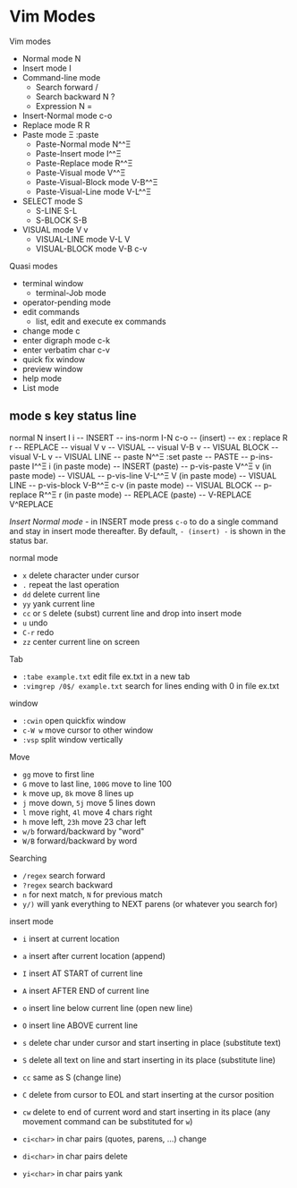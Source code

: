 # Vim Modes

Vim modes
- Normal mode                    N
- Insert mode                    I
- Command-line mode
  - Search forward                        /
  - Search backward              N        ?
  - Expression                   N        =
- Insert-Normal mode                      c-o
- Replace mode                   R        R
- Paste mode                     Ξ        :paste
  - Paste-Normal mode            N^^Ξ
  - Paste-Insert mode            I^^Ξ
  - Paste-Replace mode           R^^Ξ
  - Paste-Visual mode            V^^Ξ
  - Paste-Visual-Block mode      V-B^^Ξ
  - Paste-Visual-Line mode       V-L^^Ξ
- SELECT mode                    S
  - S-LINE                       S-L
  - S-BLOCK                      S-B
- VISUAL mode                    V        v
  - VISUAL-LINE mode             V-L      V
  - VISUAL-BLOCK mode            V-B      c-v

Quasi modes
- terminal window
  - terminal-Job mode
- operator-pending mode
- edit commands
  - list, edit and execute ex commands
- change mode                             c
- enter digraph mode                      c-k
- enter verbatim char                     c-v
- quick fix window
- preview window
- help mode
- List mode


mode      s     key                   status line
--------------------------------------------------------------------------
normal        N
insert        I       i                     -- INSERT --
ins-norm      I-N     c-o                   -- (insert) --
ex                    :
replace       R       r                     -- REPLACE --
visual        V       v                     -- VISUAL --
visual        V-B     v                     -- VISUAL BLOCK --
visual        V-L     v                     -- VISUAL LINE --
paste         N^^Ξ    :set paste            -- PASTE --
p-ins-paste   I^^Ξ    i (in paste mode)     -- INSERT (paste) --
p-vis-paste   V^^Ξ    v (in paste mode)     -- VISUAL --
p-vis-line    V-L^^Ξ  V  (in paste mode)    -- VISUAL LINE --
p-vis-block   V-B^^Ξ  c-v  (in paste mode)  -- VISUAL BLOCK --
p-replace     R^^Ξ    r (in paste mode)     -- REPLACE (paste) --
V-REPLACE     V^REPLACE



*Insert Normal mode* - in INSERT mode press `c-o` to do a single command and stay in insert mode thereafter. By default, `- (insert) -` is shown in the status bar.


normal mode
- `x` delete character under cursor
- `.` repeat the last operation
- `dd` delete current line
- `yy` yank current line
- `cc` or `S` delete (subst) current line and drop into insert mode
- `u` undo
- `C-r` redo
- `zz` center current line on screen


Tab
- `:tabe example.txt` edit file ex.txt in a new tab
- `:vimgrep /0$/ example.txt` search for lines ending with 0 in file ex.txt

window
- `:cwin` open quickfix window
- `c-W w` move cursor to other window
- `:vsp` split window vertically


Move
- `gg` move to first line
- `G` move to last line, `100G` move to line 100
- `k` move up, `8k` move 8 lines up
- `j` move down, `5j` move 5 lines down
- `l` move right, `4l` move 4 chars right
- `h` move left, `23h` move 23 char left
- `w/b` forward/backward by "word"
- `W/B` forward/backward by word

Searching
- `/regex` search forward
- `?regex` search backward
- `n` for next match, `N` for previous match
- `y/)` will yank everything to NEXT parens (or whatever you search for)


insert mode
- `i` insert at current location
- `a` insert after current location (append)
- `I` insert AT START of current line
- `A` insert AFTER END of current line
- `o` insert line below current line (open new line)
- `O` insert line ABOVE current line
- `s` delete char under cursor and start inserting in place (substitute text)
- `S` delete all text on line and start inserting in its place (substitute line)
- `cc` same as S (change line)
- `C` delete from cursor to EOL and start inserting at the cursor position
- `cw` delete to end of current word and start inserting in its place (any movement command can be substituted for `w`)

- `ci<char>` in char pairs (quotes, parens, …) change
- `di<char>` in char pairs delete
- `yi<char>` in char pairs yank
